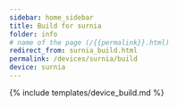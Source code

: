 ```yaml
---
sidebar: home_sidebar
title: Build for surnia
folder: info
# name of the page (/{{permalink}}.html)
redirect_from: surnia_build.html
permalink: /devices/surnia/build
device: surnia
---
```

{% include templates/device_build.md %}
